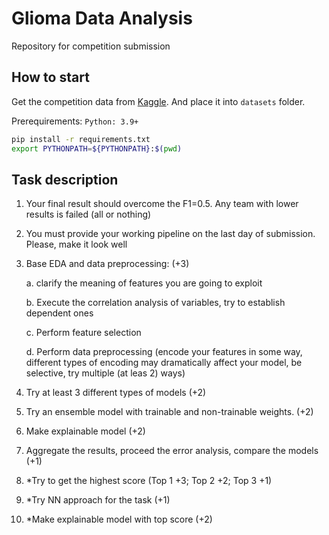 # Glioma Data Analysis
Repository for competition submission

## How to start
Get the competition data from [Kaggle](https://www.kaggle.com/competitions/60504). And place it into `datasets` folder.

Prerequirements: `Python: 3.9+`

```bash
pip install -r requirements.txt
export PYTHONPATH=${PYTHONPATH}:$(pwd)
```

## Task description

1. Your final result should overcome the F1=0.5. Any team with lower results is failed (all or nothing) 
2. You must provide your working pipeline on the last day of submission. Please, make it look well 
3. Base EDA and data preprocessing: (+3)

    a. clarify the meaning of features you are going to exploit 

    b. Execute the correlation analysis of variables, try to establish dependent ones 

    c. Perform feature selection 

    d. Perform data preprocessing (encode your features in some way, different types of encoding may dramatically affect your model, be selective, try multiple (at leas 2) ways) 
    
4. Try at least 3 different types of models (+2) 
5. Try an ensemble model with trainable and non-trainable weights. (+2) 
6. Make explainable model (+2) 
7. Aggregate the results, proceed the error analysis, compare the models (+1) 
8. *Try to get the highest score (Top 1 +3; Top 2 +2; Top 3 +1) 
9. *Try NN approach for the task (+1) 
10. *Make explainable model with top score (+2) 
